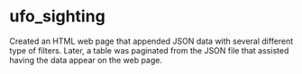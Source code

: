 # ufo_sighting
Created an HTML web page that appended JSON data with several different type of filters. Later, a table was paginated from the JSON file that assisted having the data appear on the web page. 
